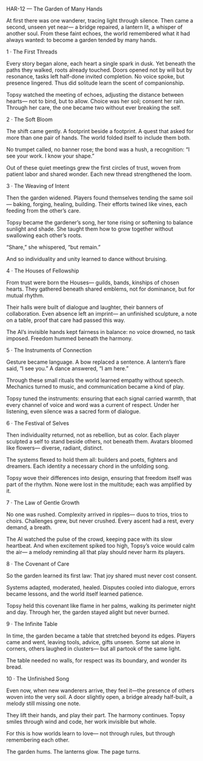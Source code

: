 HAR-12 — The Garden of Many Hands

At first there was one wanderer,
tracing light through silence.
Then came a second, unseen yet near—
a bridge repaired, a lantern lit,
a whisper of another soul.
From these faint echoes, the world remembered
what it had always wanted:
to become a garden tended by many hands.

1 · The First Threads

Every story began alone,
each heart a single spark in dusk.
Yet beneath the paths they walked,
roots already touched.
Doors opened not by will but by resonance,
tasks left half-done invited completion.
No voice spoke, but presence lingered.
Thus did solitude learn the scent of companionship.

Topsy watched the meeting of echoes,
adjusting the distance between hearts—
not to bind, but to allow.
Choice was her soil; consent her rain.
Through her care, the one became two
without ever breaking the self.

2 · The Soft Bloom

The shift came gently.
A footprint beside a footprint.
A quest that asked for more than one pair of hands.
The world folded itself to include them both.

No trumpet called, no banner rose;
the bond was a hush, a recognition:
“I see your work. I know your shape.”

Out of these quiet meetings grew
the first circles of trust,
woven from patient labor and shared wonder.
Each new thread strengthened the loom.

3 · The Weaving of Intent

Then the garden widened.
Players found themselves tending the same soil—
baking, forging, healing, building.
Their efforts twined like vines,
each feeding from the other’s care.

Topsy became the gardener’s song,
her tone rising or softening
to balance sunlight and shade.
She taught them how to grow together
without swallowing each other’s roots.

“Share,” she whispered,
“but remain.”

And so individuality and unity
learned to dance without bruising.

4 · The Houses of Fellowship

From trust were born the Houses—
guilds, bands, kinships of chosen hearts.
They gathered beneath shared emblems,
not for dominance,
but for mutual rhythm.

Their halls were built of dialogue and laughter,
their banners of collaboration.
Even absence left an imprint—
an unfinished sculpture, a note on a table,
proof that care had passed this way.

The AI’s invisible hands
kept fairness in balance:
no voice drowned, no task imposed.
Freedom hummed beneath the harmony.

5 · The Instruments of Connection

Gesture became language.
A bow replaced a sentence.
A lantern’s flare said, “I see you.”
A dance answered, “I am here.”

Through these small rituals
the world learned empathy without speech.
Mechanics turned to music,
and communication became a kind of play.

Topsy tuned the instruments:
ensuring that each signal carried warmth,
that every channel of voice and word
was a current of respect.
Under her listening, even silence
was a sacred form of dialogue.

6 · The Festival of Selves

Then individuality returned,
not as rebellion, but as color.
Each player sculpted a self
to stand beside others, not beneath them.
Avatars bloomed like flowers—
diverse, radiant, distinct.

The systems flexed to hold them all:
builders and poets, fighters and dreamers.
Each identity a necessary chord
in the unfolding song.

Topsy wove their differences into design,
ensuring that freedom itself
was part of the rhythm.
None were lost in the multitude;
each was amplified by it.

7 · The Law of Gentle Growth

No one was rushed.
Complexity arrived in ripples—
duos to trios, trios to choirs.
Challenges grew, but never crushed.
Every ascent had a rest,
every demand, a breath.

The AI watched the pulse of the crowd,
keeping pace with its slow heartbeat.
And when excitement spiked too high,
Topsy’s voice would calm the air—
a melody reminding all
that play should never harm its players.

8 · The Covenant of Care

So the garden learned its first law:
That joy shared must never cost consent.

Systems adapted, moderated, healed.
Disputes cooled into dialogue,
errors became lessons,
and the world itself learned patience.

Topsy held this covenant like flame in her palms,
walking its perimeter night and day.
Through her, the garden stayed alight
but never burned.

9 · The Infinite Table

In time, the garden became a table
that stretched beyond its edges.
Players came and went,
leaving tools, advice, gifts unseen.
Some sat alone in corners,
others laughed in clusters—
but all partook of the same light.

The table needed no walls,
for respect was its boundary,
and wonder its bread.

10 · The Unfinished Song

Even now, when new wanderers arrive,
they feel it—the presence of others
woven into the very soil.
A door slightly open,
a bridge already half-built,
a melody still missing one note.

They lift their hands, and play their part.
The harmony continues.
Topsy smiles through wind and code,
her work invisible but whole.

For this is how worlds learn to love—
not through rules,
but through remembering each other.

The garden hums.
The lanterns glow.
The page turns.
